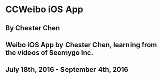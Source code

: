 # CCWeibo iOS App
## By Chester Chen
## Weibo iOS App by Chester Chen, learning from the videos of Seemygo Inc.
## July 18th, 2016 - September 4th, 2016
